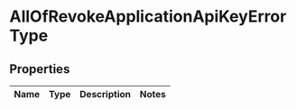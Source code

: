 # AllOfRevokeApplicationApiKeyErrorType

## Properties
Name | Type | Description | Notes
------------ | ------------- | ------------- | -------------
